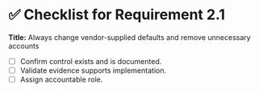 # ✅ Checklist for Requirement 2.1

**Title:** Always change vendor-supplied defaults and remove unnecessary accounts

- [ ] Confirm control exists and is documented.
- [ ] Validate evidence supports implementation.
- [ ] Assign accountable role.

